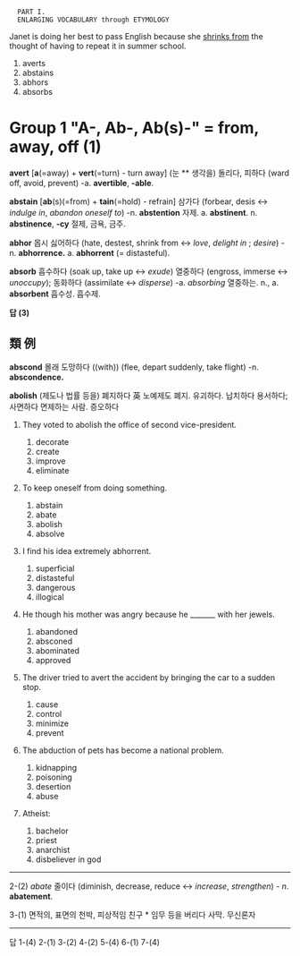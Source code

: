       PART I.
      ENLARGING VOCABULARY through ETYMOLOGY

 Janet is doing her best to pass English because she <ins>shrinks from</ins> the thought of having to repeat it in summer school.

1. averts
2. abstains
3. abhors
4. absorbs

# Group 1 "A-, Ab-, Ab(s)-" = from, away, off (1)
      
**avert** [**a**(=away) + **vert**(=turn) - turn away]
  (눈 ** 생각을) 돌리다, 피하다 (ward off, avoid, prevent) -a. **avertible**, **-able**.

**abstain** [**ab**(s)(=from) + **tain**(=hold) - refrain]
  삼가다 (forbear, desis <-> *indulge in*, *abandon oneself to*) -n. **abstention** 자제. a. **abstinent**. n. **abstinence**, **-cy** 절제, 금욕, 금주.
  
**abhor**
  몹시 싫어하다 (hate, destest, shrink from <-> *love*, *delight in* ; *desire*) -n. **abhorrence.** a. **abhorrent** (= distasteful).
  
**absorb**
  흡수하다 (soak up, take up <-> *exude*) 열중하다 (engross, immerse <-> *unoccupy*); 동화하다 (assimilate <-> *disperse*) -a. *absorbing* 열중하는. n., a. **absorbent** 흡수성. 흡수제. 

**답 (3)**

## 類    例

**abscond** 몰래 도망하다 ((with)) (flee, depart suddenly, take flight) -n. **abscondence.** 

**abolish** (제도나 법률 등을) 폐지하다 
英 노예제도 폐지.
유괴하다. 납치하다
용서하다; 사면하다 면제하는 사람.
증오하다

1. They voted to abolish the office of second vice-president.
    1. decorate
    2. create
    3. improve
    4. eliminate

2. To keep oneself from doing something.
    1. abstain
    2. abate
    3. abolish
    4. absolve

3. I find his idea extremely abhorrent.
    1. superficial
    2. distasteful
    3. dangerous
    4. illogical

4. He though his mother was angry because he _______ with her jewels.
    1. abandoned
    2. absconed
    3. abominated
    4. approved

5. The driver tried to avert the accident by bringing the car to a sudden stop.
    1. cause
    2. control
    3. minimize
    4. prevent

6. The abduction of pets has become a national problem.
    1. kidnapping
    2. poisoning
    3. desertion
    4. abuse

7. Atheist:
    1. bachelor
    2. priest
    3. anarchist
    4. disbeliever in god
  
----

2-(2) *abate* 줄이다 (diminish, decrease, reduce <-> *increase*, *strengthen*) - *n*. **abatement**.

3-(1) 면적의, 표면의 천박, 피상적임
친구 * 임무 등을 버리다 사막.
무신론자

----

답 1-(4) 2-(1) 3-(2) 4-(2) 5-(4) 6-(1) 7-(4)

